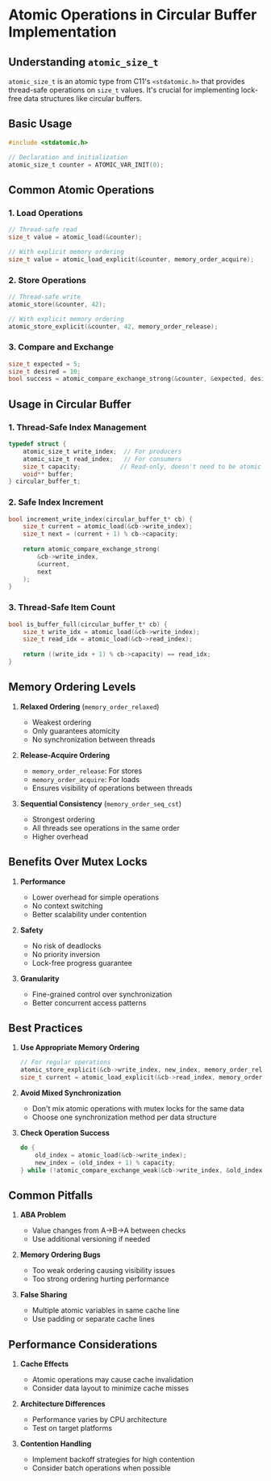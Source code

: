 # Atomic Operations in Circular Buffer Implementation

## Understanding `atomic_size_t`

`atomic_size_t` is an atomic type from C11's `<stdatomic.h>` that provides thread-safe operations on `size_t` values. It's crucial for implementing lock-free data structures like circular buffers.

## Basic Usage

```c
#include <stdatomic.h>

// Declaration and initialization
atomic_size_t counter = ATOMIC_VAR_INIT(0);
```

## Common Atomic Operations

### 1. Load Operations
```c
// Thread-safe read
size_t value = atomic_load(&counter);

// With explicit memory ordering
size_t value = atomic_load_explicit(&counter, memory_order_acquire);
```

### 2. Store Operations
```c
// Thread-safe write
atomic_store(&counter, 42);

// With explicit memory ordering
atomic_store_explicit(&counter, 42, memory_order_release);
```

### 3. Compare and Exchange
```c
size_t expected = 5;
size_t desired = 10;
bool success = atomic_compare_exchange_strong(&counter, &expected, desired);
```

## Usage in Circular Buffer

### 1. Thread-Safe Index Management
```c
typedef struct {
    atomic_size_t write_index;  // For producers
    atomic_size_t read_index;   // For consumers
    size_t capacity;           // Read-only, doesn't need to be atomic
    void** buffer;
} circular_buffer_t;
```

### 2. Safe Index Increment
```c
bool increment_write_index(circular_buffer_t* cb) {
    size_t current = atomic_load(&cb->write_index);
    size_t next = (current + 1) % cb->capacity;
    
    return atomic_compare_exchange_strong(
        &cb->write_index,
        &current,
        next
    );
}
```

### 3. Thread-Safe Item Count
```c
bool is_buffer_full(circular_buffer_t* cb) {
    size_t write_idx = atomic_load(&cb->write_index);
    size_t read_idx = atomic_load(&cb->read_index);
    
    return ((write_idx + 1) % cb->capacity) == read_idx;
}
```

## Memory Ordering Levels

1. **Relaxed Ordering** (`memory_order_relaxed`)
   - Weakest ordering
   - Only guarantees atomicity
   - No synchronization between threads

2. **Release-Acquire Ordering**
   - `memory_order_release`: For stores
   - `memory_order_acquire`: For loads
   - Ensures visibility of operations between threads

3. **Sequential Consistency** (`memory_order_seq_cst`)
   - Strongest ordering
   - All threads see operations in the same order
   - Higher overhead

## Benefits Over Mutex Locks

1. **Performance**
   - Lower overhead for simple operations
   - No context switching
   - Better scalability under contention

2. **Safety**
   - No risk of deadlocks
   - No priority inversion
   - Lock-free progress guarantee

3. **Granularity**
   - Fine-grained control over synchronization
   - Better concurrent access patterns

## Best Practices

1. **Use Appropriate Memory Ordering**
   ```c
   // For regular operations
   atomic_store_explicit(&cb->write_index, new_index, memory_order_release);
   size_t current = atomic_load_explicit(&cb->read_index, memory_order_acquire);
   ```

2. **Avoid Mixed Synchronization**
   - Don't mix atomic operations with mutex locks for the same data
   - Choose one synchronization method per data structure

3. **Check Operation Success**
   ```c
   do {
       old_index = atomic_load(&cb->write_index);
       new_index = (old_index + 1) % capacity;
   } while (!atomic_compare_exchange_weak(&cb->write_index, &old_index, new_index));
   ```

## Common Pitfalls

1. **ABA Problem**
   - Value changes from A→B→A between checks
   - Use additional versioning if needed

2. **Memory Ordering Bugs**
   - Too weak ordering causing visibility issues
   - Too strong ordering hurting performance

3. **False Sharing**
   - Multiple atomic variables in same cache line
   - Use padding or separate cache lines

## Performance Considerations

1. **Cache Effects**
   - Atomic operations may cause cache invalidation
   - Consider data layout to minimize cache misses

2. **Architecture Differences**
   - Performance varies by CPU architecture
   - Test on target platforms

3. **Contention Handling**
   - Implement backoff strategies for high contention
   - Consider batch operations when possible
